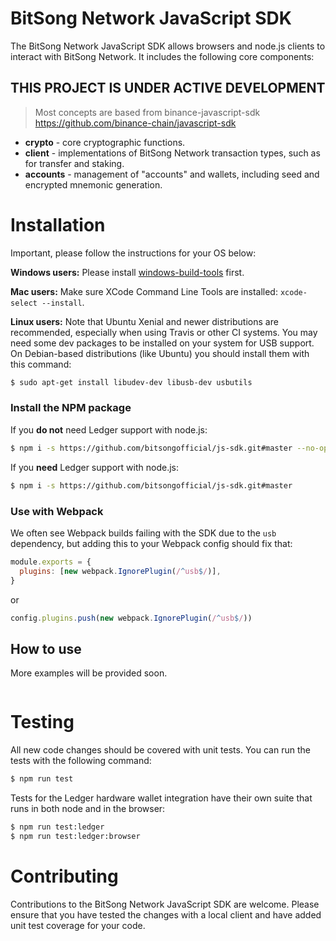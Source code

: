 # BitSong Network JavaScript SDK

The BitSong Network JavaScript SDK allows browsers and node.js clients to
interact with BitSong Network. It includes the following core components:

## THIS PROJECT IS UNDER ACTIVE DEVELOPMENT

> Most concepts are based from binance-javascript-sdk
> https://github.com/binance-chain/javascript-sdk

- **crypto** - core cryptographic functions.
- **client** - implementations of BitSong Network transaction types, such as for
  transfer and staking.
- **accounts** - management of "accounts" and wallets, including seed and
  encrypted mnemonic generation.

# Installation

Important, please follow the instructions for your OS below:

**Windows users:** Please install
[windows-build-tools](https://www.npmjs.com/package/windows-build-tools) first.

**Mac users:** Make sure XCode Command Line Tools are installed:
`xcode-select --install`.

**Linux users:** Note that Ubuntu Xenial and newer distributions are
recommended, especially when using Travis or other CI systems. You may need some
dev packages to be installed on your system for USB support. On Debian-based
distributions (like Ubuntu) you should install them with this command:

```bash
$ sudo apt-get install libudev-dev libusb-dev usbutils
```

### Install the NPM package

If you **do not** need Ledger support with node.js:

```bash
$ npm i -s https://github.com/bitsongofficial/js-sdk.git#master --no-optional
```

If you **need** Ledger support with node.js:

```bash
$ npm i -s https://github.com/bitsongofficial/js-sdk.git#master
```

### Use with Webpack

We often see Webpack builds failing with the SDK due to the `usb` dependency,
but adding this to your Webpack config should fix that:

```js
module.exports = {
  plugins: [new webpack.IgnorePlugin(/^usb$/)],
}
```

or

```js
config.plugins.push(new webpack.IgnorePlugin(/^usb$/))
```

## How to use

More examples will be provided soon.

```js

```

# Testing

All new code changes should be covered with unit tests. You can run the tests
with the following command:

```bash
$ npm run test
```

Tests for the Ledger hardware wallet integration have their own suite that runs
in both node and in the browser:

```bash
$ npm run test:ledger
$ npm run test:ledger:browser
```

# Contributing

Contributions to the BitSong Network JavaScript SDK are welcome. Please ensure
that you have tested the changes with a local client and have added unit test
coverage for your code.

